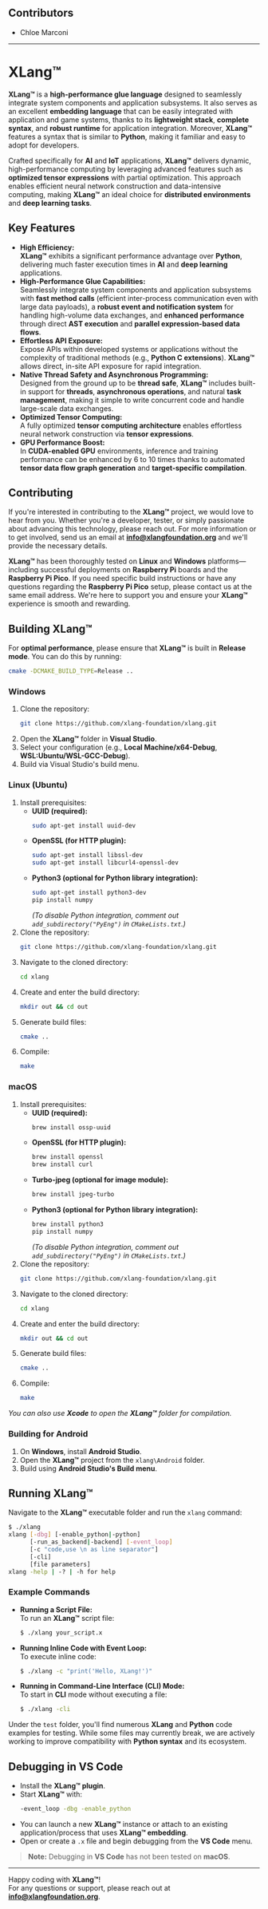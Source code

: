 ## Contributors
- Chloe Marconi
---

# **XLang™**

**XLang™** is a **high-performance glue language** designed to seamlessly integrate system components and application subsystems. It also serves as an excellent **embedding language** that can be easily integrated with application and game systems, thanks to its **lightweight stack**, **complete syntax**, and **robust runtime** for application integration. Moreover, **XLang™** features a syntax that is similar to **Python**, making it familiar and easy to adopt for developers.

Crafted specifically for **AI** and **IoT** applications, **XLang™** delivers dynamic, high-performance computing by leveraging advanced features such as **optimized tensor expressions** with partial optimization. This approach enables efficient neural network construction and data-intensive computing, making **XLang™** an ideal choice for **distributed environments** and **deep learning tasks**.

## **Key Features**

- **High Efficiency:**  
  **XLang™** exhibits a significant performance advantage over **Python**, delivering much faster execution times in **AI** and **deep learning** applications.
- **High-Performance Glue Capabilities:**  
  Seamlessly integrate system components and application subsystems with **fast method calls** (efficient inter-process communication even with large data payloads), a **robust event and notification system** for handling high-volume data exchanges, and **enhanced performance** through direct **AST execution** and **parallel expression-based data flows**.
- **Effortless API Exposure:**  
  Expose APIs within developed systems or applications without the complexity of traditional methods (e.g., **Python C extensions**). **XLang™** allows direct, in-site API exposure for rapid integration.
- **Native Thread Safety and Asynchronous Programming:**  
  Designed from the ground up to be **thread safe**, **XLang™** includes built-in support for **threads**, **asynchronous operations**, and natural **task management**, making it simple to write concurrent code and handle large-scale data exchanges.
- **Optimized Tensor Computing:**  
  A fully optimized **tensor computing architecture** enables effortless neural network construction via **tensor expressions**.
- **GPU Performance Boost:**  
  In **CUDA-enabled GPU** environments, inference and training performance can be enhanced by 6 to 10 times thanks to automated **tensor data flow graph generation** and **target-specific compilation**.

## **Contributing**

If you're interested in contributing to the **XLang™** project, we would love to hear from you. Whether you're a developer, tester, or simply passionate about advancing this technology, please reach out. For more information or to get involved, send us an email at [**info@xlangfoundation.org**](mailto:info@xlangfoundation.org) and we'll provide the necessary details.

**XLang™** has been thoroughly tested on **Linux** and **Windows** platforms—including successful deployments on **Raspberry Pi** boards and the **Raspberry Pi Pico**. If you need specific build instructions or have any questions regarding the **Raspberry Pi Pico** setup, please contact us at the same email address. We're here to support you and ensure your **XLang™** experience is smooth and rewarding.

## **Building XLang™**

For **optimal performance**, please ensure that **XLang™** is built in **Release mode**. You can do this by running:

```bash
cmake -DCMAKE_BUILD_TYPE=Release ..
```

### **Windows**

1. Clone the repository:
    ```bash
    git clone https://github.com/xlang-foundation/xlang.git
    ```
2. Open the **XLang™** folder in **Visual Studio**.
3. Select your configuration (e.g., **Local Machine/x64-Debug**, **WSL:Ubuntu/WSL-GCC-Debug**).
4. Build via Visual Studio's build menu.

### **Linux (Ubuntu)**

1. Install prerequisites:
    - **UUID (required):**
      ```bash
      sudo apt-get install uuid-dev
      ```
    - **OpenSSL (for HTTP plugin):**
      ```bash
      sudo apt-get install libssl-dev
      sudo apt-get install libcurl4-openssl-dev
      ```
    - **Python3 (optional for Python library integration):**
      ```bash
      sudo apt-get install python3-dev
      pip install numpy
      ```
      *(To disable Python integration, comment out `add_subdirectory("PyEng")` in `CMakeLists.txt`.)*
2. Clone the repository:
    ```bash
    git clone https://github.com/xlang-foundation/xlang.git
    ```
3. Navigate to the cloned directory:
    ```bash
    cd xlang
    ```
4. Create and enter the build directory:
    ```bash
    mkdir out && cd out
    ```
5. Generate build files:
    ```bash
    cmake ..
    ```
6. Compile:
    ```bash
    make
    ```

### **macOS**

1. Install prerequisites:
    - **UUID (required):**
      ```bash
      brew install ossp-uuid
      ```
    - **OpenSSL (for HTTP plugin):**
      ```bash
      brew install openssl
      brew install curl
      ```
    - **Turbo-jpeg (optional for image module):**
      ```bash
      brew install jpeg-turbo
      ```
    - **Python3 (optional for Python library integration):**
      ```bash
      brew install python3
      pip install numpy
      ```
      *(To disable Python integration, comment out `add_subdirectory("PyEng")` in `CMakeLists.txt`.)*
2. Clone the repository:
    ```bash
    git clone https://github.com/xlang-foundation/xlang.git
    ```
3. Navigate to the cloned directory:
    ```bash
    cd xlang
    ```
4. Create and enter the build directory:
    ```bash
    mkdir out && cd out
    ```
5. Generate build files:
    ```bash
    cmake ..
    ```
6. Compile:
    ```bash
    make
    ```

*You can also use **Xcode** to open the **XLang™** folder for compilation.*

### **Building for Android**

1. On **Windows**, install **Android Studio**.
2. Open the **XLang™** project from the `xlang\Android` folder.
3. Build using **Android Studio's Build menu**.

## **Running XLang™**

Navigate to the **XLang™** executable folder and run the `xlang` command:

```bash
$ ./xlang
xlang [-dbg] [-enable_python|-python]
      [-run_as_backend|-backend] [-event_loop]
      [-c "code,use \n as line separator"]
      [-cli]
      [file parameters]
xlang -help | -? | -h for help
```

### **Example Commands**

- **Running a Script File:**  
  To run an **XLang™** script file:
  ```bash
  $ ./xlang your_script.x
  ```

- **Running Inline Code with Event Loop:**  
  To execute inline code:
  ```bash
  $ ./xlang -c "print('Hello, XLang!')"
  ```

- **Running in Command-Line Interface (CLI) Mode:**  
  To start in **CLI** mode without executing a file:
  ```bash
  $ ./xlang -cli
  ```

Under the `test` folder, you'll find numerous **XLang** and **Python** code examples for testing. While some files may currently break, we are actively working to improve compatibility with **Python syntax** and its ecosystem.

## **Debugging in VS Code**

- Install the **XLang™ plugin**.
- Start **XLang™** with:
  ```bash
  -event_loop -dbg -enable_python
  ```
- You can launch a new **XLang™** instance or attach to an existing application/process that uses **XLang™ embedding**.
- Open or create a `.x` file and begin debugging from the **VS Code** menu.

> **Note:** Debugging in **VS Code** has not been tested on **macOS**.

---

Happy coding with **XLang™**!  
For any questions or support, please reach out at [**info@xlangfoundation.org**](mailto:info@xlangfoundation.org).
